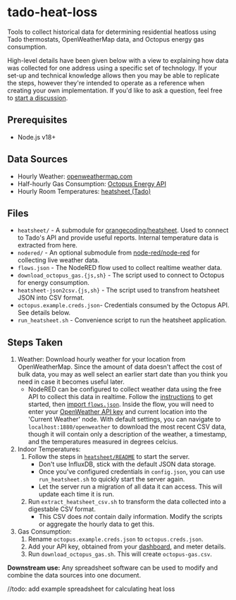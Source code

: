 # tado-heat-loss
Tools to collect historical data for determining residential heatloss using Tado thermostats, OpenWeatherMap data, and Octopus energy gas consumption.

High-level details have been given below with a view to explaining how data was collected for one address using a specific set of technology. If your set-up and technical knowledge allows then you may be able to replicate the steps, however they're intended to operate as a reference when creating your own implementation. If you'd like to ask a question, feel free to [start a discussion](https://github.com/jackcarey/tado-heat-loss/discussions).

## Prerequisites

- Node.js v18+

## Data Sources

- Hourly Weather: [openweathermap.com](https://home.openweathermap.org/history_bulks/new)
- Half-hourly Gas Consumption: [Octopus Energy API](https://developer.octopus.energy/docs/api/)
- Hourly Room Temperatures: [heatsheet (Tado)](https://github.com/orangecoding/heatsheet)

## Files

- `heatsheet/` - A submodule for [orangecoding/heatsheet](https://github.com/orangecoding/heatsheet). Used to connect to Tado's API and provide useful reports. Internal temperature data is extracted from here.
- `nodered/` - An optional submodule from [node-red/node-red](https://github.com/node-red/node-red) for collecting live weather data.
- `flows.json` - The NodeRED flow used to collect realtime weather data.
- `download_octopus_gas.{js,sh}` - The script used to connect to Octopus for energy consumption.
- `heatsheet-json2csv.{js,sh}` - The script used to transfrom heatsheet JSON into CSV format.
- `octopus.example.creds.json`- Credentials consumed by the Octopus API. See details below.
- `run_heatsheet.sh` - Convenience script to run the heatsheet application.

## Steps Taken

1. Weather: Download hourly weather for your location from OpenWeatherMap. Since the amount of data doesn't affect the cost of bulk data, you may as well select an earlier start date than you think you need in case it becomes useful later.
    - NodeRED can be configured to collect weather data using the free API to collect this data in realtime. Follow the [instructions](https://nodered.org/#get-started) to get started, then [import `flows.json`](https://nodered.org/docs/user-guide/editor/workspace/import-export). Inside the flow, you will need to enter your [OpenWeather API key](https://home.openweathermap.org/api_keys) and current location into the 'Current Weather' node. With default settings, you can navigate to `localhost:1880/openweather` to download the most recent CSV data, though it will contain only a description of the weather, a timestamp, and the temperatures measured in degrees celcius.
2. Indoor Temperatures: 
    1. Follow the steps in [`heatsheet/README`](/heatsheet/README.md) to start the server. 
        - Don't use InfluxDB, stick with the default JSON data storage.
        - Once you've configured credentials in `config.json`, you can use `run_heatsheet.sh` to quickly start the server again.
        - Let the server run a migration of all data it can access. This will update each time it is run.
    2. Run `extract_heatsheet_csv.sh` to transform the data collected into a digestable CSV format.
        - This CSV does *not* contain daily information. Modify the scripts or aggregate the hourly data to get this.
3. Gas Consumption:
    1. Rename `octopus.example.creds.json` to `octopus.creds.json`.
    2. Add your API key, obtained from your [dashboard](https://octopus.energy/dashboard/new/accounts/personal-details/api-access), and meter details.
    3. Run `download_octopus_gas.sh`. This will create `octopus-gas.csv`.

**Downstream use:** Any spreadsheet software can be used to modify and combine the data sources into one document.

//todo: add example spreadsheet for calculating heat loss